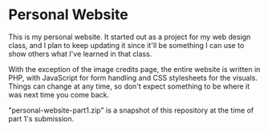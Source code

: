 Personal Website
======
This is my personal website. It started out as a project for my web design class, and I plan to keep updating it since it'll be something I can use to show others what I've learned in that class.

With the exception of the image credits page, the entire website is written in PHP, with JavaScript for form handling and CSS stylesheets for the visuals. Things can change at any time, so don't expect something to be where it was next time you come back.

"personal-website-part1.zip" is a snapshot of this repository at the time of part 1's submission.

